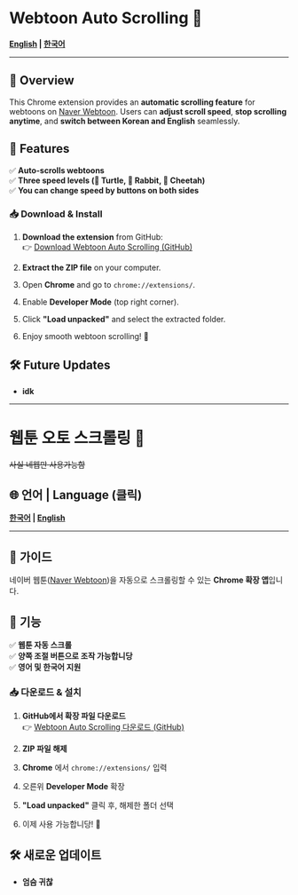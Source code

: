 # Webtoon Auto Scrolling 🚀
 
**[English](#webtoon-auto-scrolling-) | [한국어](#웹툰-오토-스크롤링-)**

---

## 📌 Overview
This Chrome extension provides an **automatic scrolling feature** for webtoons on [Naver Webtoon](https://comic.naver.com). Users can **adjust scroll speed**, **stop scrolling anytime**, and **switch between Korean and English** seamlessly.

## 🎯 Features
✅ **Auto-scrolls webtoons**  
✅ **Three speed levels (🐢 Turtle, 🐇 Rabbit, 🐆 Cheetah)**  
✅ **You can change speed by buttons on both sides** 

### 📥 Download & Install
1. **Download the extension** from GitHub:  
   👉 [Download Webtoon Auto Scrolling (GitHub)](https://github.com/imminseohoe/webtton-auto-scroll/archive/refs/heads/main.zip)

2. **Extract the ZIP file** on your computer.  
3. Open **Chrome** and go to `chrome://extensions/`.  
4. Enable **Developer Mode** (top right corner).  
5. Click **"Load unpacked"** and select the extracted folder.  
6. Enjoy smooth webtoon scrolling! 🚀  



## 🛠 Future Updates  
- **idk**  


---

# 웹툰 오토 스크롤링 🚀
~~사실 네웹만 사용가능함~~

## 🌐 언어 | Language (클릭)  
**[한국어](#웹툰-자동-스크롤링-) | [English](#webtoon-auto-scrolling-)**

---

## 📌 가이드
네이버 웹툰([Naver Webtoon](https://comic.naver.com))을 자동으로 스크롤링할 수 있는 **Chrome 확장 앱**입니다.  


## 🎯 기능
✅ **웹툰 자동 스크롤**  
✅ **양쪽 조절 버튼으로 조작 가능합니당**   
✅ **영어 및 한국어 지원**  

### 📥 다운로드 & 설치
1. **GitHub에서 확장 파일 다운로드**  
   👉 [Webtoon Auto Scrolling 다운로드 (GitHub)](https://github.com/imminseohoe/webtton-auto-scroll/archive/refs/heads/main.zip)

2. **ZIP 파일 해제**  
3. **Chrome** 에서 `chrome://extensions/` 입력  
4. 오른위 **Developer Mode** 확장  
5. **"Load unpacked"** 클릭 후, 해제한 폴더 선택  
6. 이제 사용 가능합니당! 🚀  



## 🛠 새로운 업데이트  
-  **엄슴 귀찮**  



